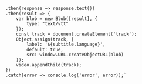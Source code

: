         .then(response => response.text())
        .then(result => {
            var blob = new Blob([result], {
                type: "text/vtt"
            });
            const track = document.createElement('track');
            Object.assign(track, {
                label: '${subtitle.language}',
                default: true,
                src: window.URL.createObjectURL(blob)
            });
            video.appendChild(track);
        })
        .catch(error => console.log('error', error));`
